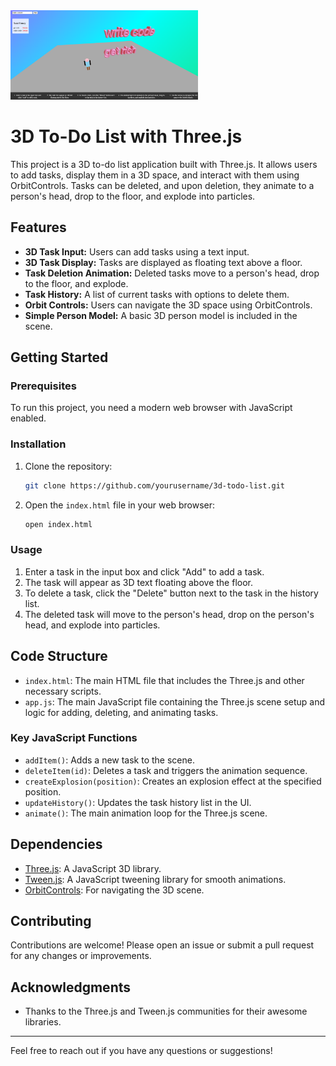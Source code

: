 <img src="https://github.com/feenix100/To_Do_List_3d/blob/main/Screenshot3dtodoList.png" alt="3d to do list in three js" width="300"/>


# 3D To-Do List with Three.js

This project is a 3D to-do list application built with Three.js. It allows users to add tasks, display them in a 3D space, and interact with them using OrbitControls. Tasks can be deleted, and upon deletion, they animate to a person's head, drop to the floor, and explode into particles.

## Features

- **3D Task Input:** Users can add tasks using a text input.
- **3D Task Display:** Tasks are displayed as floating text above a floor.
- **Task Deletion Animation:** Deleted tasks move to a person's head, drop to the floor, and explode.
- **Task History:** A list of current tasks with options to delete them.
- **Orbit Controls:** Users can navigate the 3D space using OrbitControls.
- **Simple Person Model:** A basic 3D person model is included in the scene.

## Getting Started

### Prerequisites

To run this project, you need a modern web browser with JavaScript enabled.

### Installation

1. Clone the repository:
    ```sh
    git clone https://github.com/yourusername/3d-todo-list.git
    ```

2. Open the `index.html` file in your web browser:
    ```sh
    open index.html
    ```
   

### Usage

1. Enter a task in the input box and click "Add" to add a task.
2. The task will appear as 3D text floating above the floor.
3. To delete a task, click the "Delete" button next to the task in the history list.
4. The deleted task will move to the person's head, drop on the person's head, and explode into particles.

## Code Structure

- `index.html`: The main HTML file that includes the Three.js and other necessary scripts.
- `app.js`: The main JavaScript file containing the Three.js scene setup and logic for adding, deleting, and animating tasks.

### Key JavaScript Functions

- `addItem()`: Adds a new task to the scene.
- `deleteItem(id)`: Deletes a task and triggers the animation sequence.
- `createExplosion(position)`: Creates an explosion effect at the specified position.
- `updateHistory()`: Updates the task history list in the UI.
- `animate()`: The main animation loop for the Three.js scene.

## Dependencies

- [Three.js](https://threejs.org/): A JavaScript 3D library.
- [Tween.js](https://github.com/tweenjs/tween.js/): A JavaScript tweening library for smooth animations.
- [OrbitControls](https://threejs.org/examples/jsm/controls/OrbitControls.js): For navigating the 3D scene.

## Contributing

Contributions are welcome! Please open an issue or submit a pull request for any changes or improvements.


## Acknowledgments

- Thanks to the Three.js and Tween.js communities for their awesome libraries.

---

Feel free to reach out if you have any questions or suggestions!
